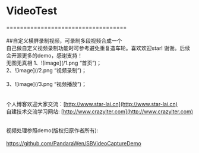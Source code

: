 # VideoTest
===================================  
<br>
##自定义横屏录制视频，可录制多段视频合成一个<br>
自己做自定义视频录制功能时可参考避免重复造车轮。喜欢欢迎star! 谢谢。后续会开源更多的demo，感谢支持！
<br>无图无真相
1、![image](/1.png “首页”)；	<br>
2、![image](/2.png “视频录制”)；	<br>	
3、![image](/3.png “视频播放”)；	<br>	
<br>
个人博客欢迎大家交流：[http://www.star-lai.cn](http://www.star-lai.cn)
<br>自建技术交流学习网站: [http://www.crazyiter.com](http://www.crazyiter.com)

<br>视频处理参照demo(版权归原作者所有):	<br>	
https://github.com/PandaraWen/SBVideoCaptureDemo

